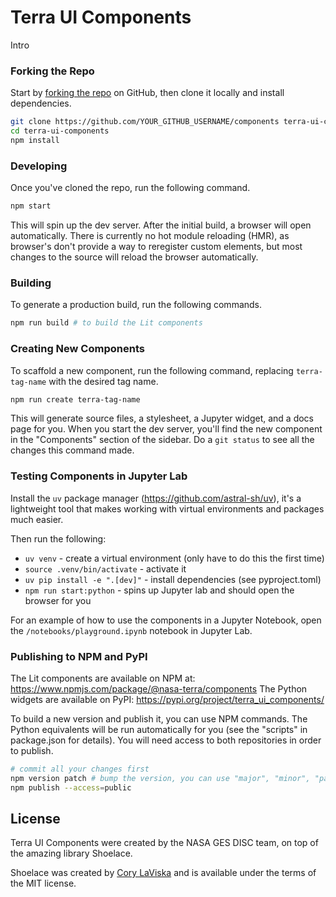 # Terra UI Components

Intro

### Forking the Repo

Start by [forking the repo](https://github.com/nasa/terra-ui-components/fork) on GitHub, then clone it locally and install dependencies.

```bash
git clone https://github.com/YOUR_GITHUB_USERNAME/components terra-ui-components
cd terra-ui-components
npm install
```

### Developing

Once you've cloned the repo, run the following command.

```bash
npm start
```

This will spin up the dev server. After the initial build, a browser will open automatically. There is currently no hot module reloading (HMR), as browser's don't provide a way to reregister custom elements, but most changes to the source will reload the browser automatically.

### Building

To generate a production build, run the following commands.

```bash
npm run build # to build the Lit components
```

### Creating New Components

To scaffold a new component, run the following command, replacing `terra-tag-name` with the desired tag name.

```bash
npm run create terra-tag-name
```

This will generate source files, a stylesheet, a Jupyter widget, and a docs page for you. When you start the dev server, you'll find the new component in the "Components" section of the sidebar. Do a `git status` to see all the changes this command made.

### Testing Components in Jupyter Lab

Install the `uv` package manager (https://github.com/astral-sh/uv), it's a lightweight tool that makes working with virtual environments and packages much easier.

Then run the following:

-   `uv venv` - create a virtual environment (only have to do this the first time)
-   `source .venv/bin/activate` - activate it
-   `uv pip install -e ".[dev]"` - install dependencies (see pyproject.toml)
-   `npm run start:python` - spins up Jupyter lab and should open the browser for you

For an example of how to use the components in a Jupyter Notebook, open the `/notebooks/playground.ipynb` notebook in Jupyter Lab.

### Publishing to NPM and PyPI

The Lit components are available on NPM at: https://www.npmjs.com/package/@nasa-terra/components
The Python widgets are available on PyPI: https://pypi.org/project/terra_ui_components/

To build a new version and publish it, you can use NPM commands. The Python equivalents will be run automatically for you (see the "scripts" in package.json for details). You will need access to both repositories in order to publish.

```bash
# commit all your changes first
npm version patch # bump the version, you can use "major", "minor", "patch", etc.
npm publish --access=public
```

## License

Terra UI Components were created by the NASA GES DISC team, on top of the amazing library Shoelace.

Shoelace was created by [Cory LaViska](https://twitter.com/claviska) and is available under the terms of the MIT license.
